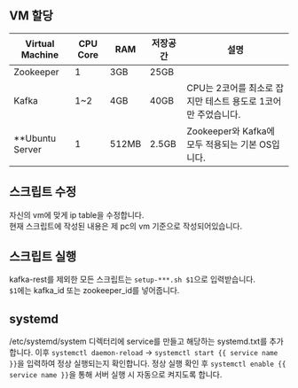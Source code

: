 ## VM 할당
| Virtual Machine | CPU Core | RAM | 저장공간 | 설명 |
| --- | --- | --- | --- | --- |
| Zookeeper | 1 | 3GB | 25GB |  |
| Kafka | 1~2 | 4GB | 40GB | CPU는 2코어를 최소로 잡지만 테스트 용도로 1코어만 주었습니다. |
| **Ubuntu Server | 1 | 512MB | 2.5GB | Zookeeper와 Kafka에 모두 적용되는 기본 OS입니다. |

## 스크립트 수정
자신의 vm에 맞게 ip table을 수정합니다.  
현재 스크립트에 작성된 내용은 제 pc의 vm 기준으로 작성되어있습니다.

## 스크립트 실행
kafka-rest를 제외한 모든 스크립트는 `setup-***.sh $1`으로 입력받습니다.   
`$1`에는 kafka_id 또는 zookeeper_id를 넣어줍니다.

## systemd
/etc/systemd/system 디렉터리에 service를 만들고 해당하는 systemd.txt를 추가합니다.
이후 `systemctl daemon-reload` -> `systemctl start {{ service name }}`을 입력하여 정상 실행되는지 확인합니다.
정상 실행 확인 후 `systemctl enable {{ service name }}`을 통해 서버 실행 시 자동으로 켜지도록 합니다.